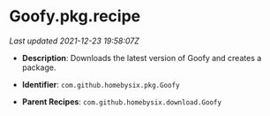 # Goofy.pkg.recipe

_Last updated 2021-12-23 19:58:07Z_

- **Description**: Downloads the latest version of Goofy and creates a package.

- **Identifier**: `com.github.homebysix.pkg.Goofy`

- **Parent Recipes**: `com.github.homebysix.download.Goofy`